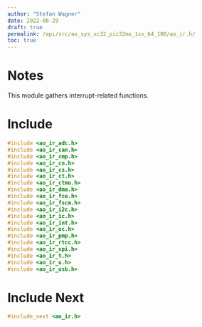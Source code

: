 ```yaml
---
author: "Stefan Wagner"
date: 2022-08-29
draft: true
permalink: /api/src/ao_sys_xc32_pic32mx_1xx_64_100/ao_ir.h/
toc: true
---
```


# Notes

This module gathers interrupt-related functions.

# Include

```c
#include <ao_ir_adc.h>
#include <ao_ir_can.h>
#include <ao_ir_cmp.h>
#include <ao_ir_cn.h>
#include <ao_ir_cs.h>
#include <ao_ir_ct.h>
#include <ao_ir_ctmu.h>
#include <ao_ir_dma.h>
#include <ao_ir_fce.h>
#include <ao_ir_fscm.h>
#include <ao_ir_i2c.h>
#include <ao_ir_ic.h>
#include <ao_ir_int.h>
#include <ao_ir_oc.h>
#include <ao_ir_pmp.h>
#include <ao_ir_rtcc.h>
#include <ao_ir_spi.h>
#include <ao_ir_t.h>
#include <ao_ir_u.h>
#include <ao_ir_usb.h>
```

# Include Next

```c
#include_next <ao_ir.h>
```
